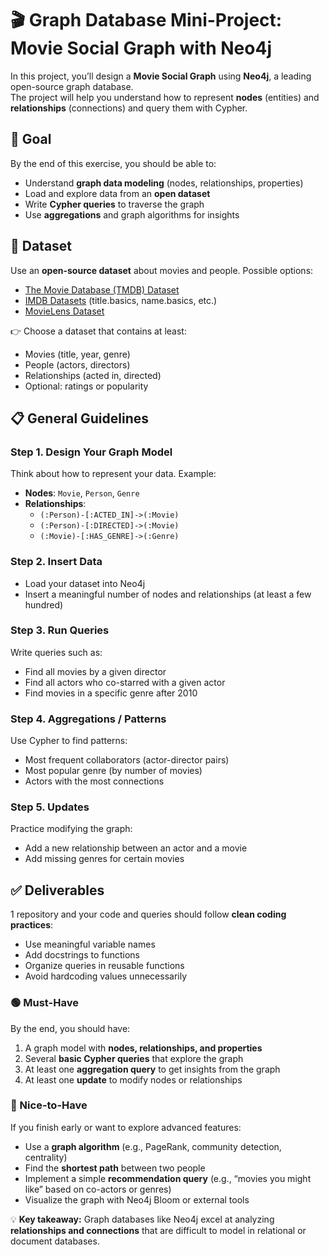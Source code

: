 # 🎬 Graph Database Mini-Project: Movie Social Graph with Neo4j

In this project, you’ll design a **Movie Social Graph** using **Neo4j**, a leading open-source graph database.  
The project will help you understand how to represent **nodes** (entities) and **relationships** (connections) and query them with Cypher.  



## 🎯 Goal
By the end of this exercise, you should be able to:  
- Understand **graph data modeling** (nodes, relationships, properties)  
- Load and explore data from an **open dataset**  
- Write **Cypher queries** to traverse the graph  
- Use **aggregations** and graph algorithms for insights  



## 📂 Dataset
Use an **open-source dataset** about movies and people. Possible options:  
- [The Movie Database (TMDB) Dataset](https://www.kaggle.com/datasets/tmdb/tmdb-movie-metadata)  
- [IMDB Datasets](https://datasets.imdbws.com/) (title.basics, name.basics, etc.)  
- [MovieLens Dataset](https://grouplens.org/datasets/movielens/)  

👉 Choose a dataset that contains at least:  
- Movies (title, year, genre)  
- People (actors, directors)  
- Relationships (acted in, directed)  
- Optional: ratings or popularity  



## 📋 General Guidelines

### Step 1. Design Your Graph Model
Think about how to represent your data. Example:  
- **Nodes**: `Movie`, `Person`, `Genre`  
- **Relationships**:  
  - `(:Person)-[:ACTED_IN]->(:Movie)`  
  - `(:Person)-[:DIRECTED]->(:Movie)`  
  - `(:Movie)-[:HAS_GENRE]->(:Genre)`  

### Step 2. Insert Data
- Load your dataset into Neo4j  
- Insert a meaningful number of nodes and relationships (at least a few hundred)  

### Step 3. Run Queries
Write queries such as:  
- Find all movies by a given director  
- Find all actors who co-starred with a given actor  
- Find movies in a specific genre after 2010  

### Step 4. Aggregations / Patterns
Use Cypher to find patterns:  
- Most frequent collaborators (actor-director pairs)  
- Most popular genre (by number of movies)  
- Actors with the most connections  

### Step 5. Updates
Practice modifying the graph:  
- Add a new relationship between an actor and a movie  
- Add missing genres for certain movies  



## ✅ Deliverables

1 repository and your code and queries should follow **clean coding practices**:  
- Use meaningful variable names  
- Add docstrings to functions  
- Organize queries in reusable functions  
- Avoid hardcoding values unnecessarily  

### 🟢 Must-Have
By the end, you should have:  
1. A graph model with **nodes, relationships, and properties**  
2. Several **basic Cypher queries** that explore the graph  
3. At least one **aggregation query** to get insights from the graph  
4. At least one **update** to modify nodes or relationships  

### 🌟 Nice-to-Have
If you finish early or want to explore advanced features:  
- Use a **graph algorithm** (e.g., PageRank, community detection, centrality)  
- Find the **shortest path** between two people  
- Implement a simple **recommendation query** (e.g., “movies you might like” based on co-actors or genres)  
- Visualize the graph with Neo4j Bloom or external tools  



💡 **Key takeaway:** Graph databases like Neo4j excel at analyzing **relationships and connections** that are difficult to model in relational or document databases.
